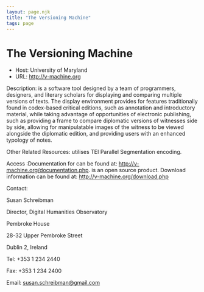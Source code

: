 ```yaml
---
layout: page.njk
title: "The Versioning Machine"
tags: page
---
```

# The Versioning Machine




* Host: University of Maryland
* URL: <http://v-machine.org>



Description: is a software tool designed by
 a team of programmers, designers, and literary scholars for displaying and comparing
 multiple versions of texts. The display environment provides for features traditionally
 found in codex-based critical editions, such as annotation and introductory material,
 while taking advantage of opportunities of electronic publishing, such as providing
 a
 frame to compare diplomatic versions of witnesses side by side, allowing for
 manipulatable images of the witness to be viewed alongside the diplomatic edition,
 and
 providing users with an enhanced typology of notes. 



Other Related Resources: utilises TEI
 Parallel Segmentation encoding. 



Access :Documentation for can be found at:
 <http://v-machine.org/documentation.php>. is an open source
 product. Download information can be found at: <http://v-machine.org/download.php>



Contact:
 



Susan Schreibman


Director, Digital Humanities Observatory


Pembroke House


28-32 Upper Pembroke Street


Dublin 2, Ireland


Tel: +353 1 234 2440


Fax: +353 1 234 2400


Email: [susan.schreibman@gmail.com](mailto:susan.schreibman@gmail.com)





